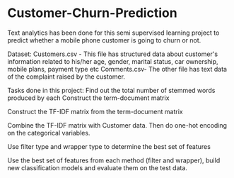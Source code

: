 # Customer-Churn-Prediction
Text analytics has been done for this semi supervised learning project to predict whether a mobile phone customer is going to churn or not.

Dataset:
Customers.csv - This file has structured data about customer's information related to his/her age, gender, marital status, car ownership, mobile plans, payment type etc
Comments.csv- The other file has text data of the complaint raised by the customer.


Tasks done in this project:
Find out the total number of stemmed words produced by each 
Construct the term-document matrix

Construct the TF-IDF matrix from the term-document matrix

Combine the TF-IDF matrix with Customer data. Then do one-hot encoding on the categorical variables.

Use filter type and wrapper type to determine the best set of features

Use the best set of features from each method (filter and wrapper), build new classification models and evaluate them on the test data.
